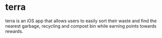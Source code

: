 # terra

terra is an iOS app that allows users to easily sort their waste and find the nearest garbage, recycling and compost bin while earning points towards rewards.
